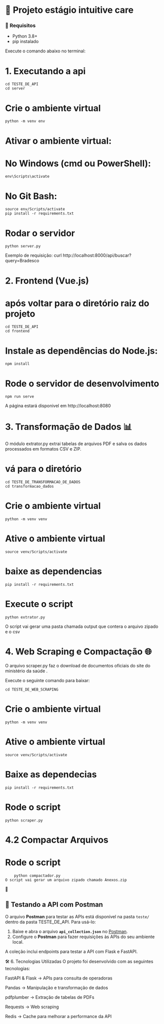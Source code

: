 # 🚀 Projeto estágio intuitive care 

### 📌 **Requisitos**  

- Python 3.8+  
- pip instalado  



Execute o comando abaixo no terminal:  


 # 1. Executando a api
    cd TESTE_DE_API
    cd server
# Crie o ambiente virtual
    python -m venv env
# Ativar o ambiente virtual:
# No Windows (cmd ou PowerShell):
    env\Scripts\activate
# No Git Bash:
    source env/Scripts/activate
    pip install -r requirements.txt
# Rodar o servidor
    python server.py

Exemplo de requisição:
curl http://localhost:8000/api/buscar?query=Bradesco



# 2. Frontend (Vue.js)
# após voltar para o diretório raiz do projeto
    cd TESTE_DE_API
    cd frontend
# Instale as dependências do Node.js:
    npm install
# Rode o servidor de desenvolvimento
    npm run serve
 A página estará disponivel em http://localhost:8080


 # 3. Transformação de Dados 📊

O módulo extrator.py extrai tabelas de arquivos PDF e salva os dados processados em formatos CSV e ZIP.
# vá para o diretório
    cd TESTE_DE_TRANSFORMACAO_DE_DADOS
    cd transformacao_dados
# Crie o ambiente virtual
    python -m venv venv
# Ative o ambiente virtual
    source venv/Scripts/activate
# baixe as dependencias 
    pip install -r requirements.txt
# Execute o script
    python extrator.py
 O script vai gerar uma pasta chamada output que contera o arquivo zipado e o csv


 # 4. Web Scraping e Compactação 🌐

O arquivo scraper.py faz o download de documentos oficiais do site do ministério da saúde .

Execute o seguinte comando para baixar:

    cd TESTE_DE_WEB_SCRAPING
# Crie o ambiente virtual
    python -m venv venv
# Ative o ambiente virtual
    source venv/Scripts/activate
# Baixe as dependecias 
    pip install -r requirements.txt
# Rode o script        
    python scraper.py

  # 4.2 Compactar Arquivos

# Rode o script
        python compactador.py
    O script vai gerar um arquivo zipado chamado Anexos.zip     


🧪

## 📝 Testando a API com Postman

O arquivo **Postman** para testar as APIs está disponível na pasta `teste/` dentro da pasta TESTE_DE_API. Para usá-lo:

1. Baixe e abra o arquivo **`api_collection.json`** no [Postman](https://www.postman.com/).
2. Configure o **Postman** para fazer requisições às APIs do seu ambiente local.

A coleção inclui endpoints para testar a API com Flask e FastAPI.


🛠 6. Tecnologias Utilizadas
O projeto foi desenvolvido com as seguintes tecnologias:

FastAPI & Flask → APIs para consulta de operadoras

Pandas → Manipulação e transformação de dados

pdfplumber → Extração de tabelas de PDFs

Requests → Web scraping

Redis → Cache para melhorar a performance da API
